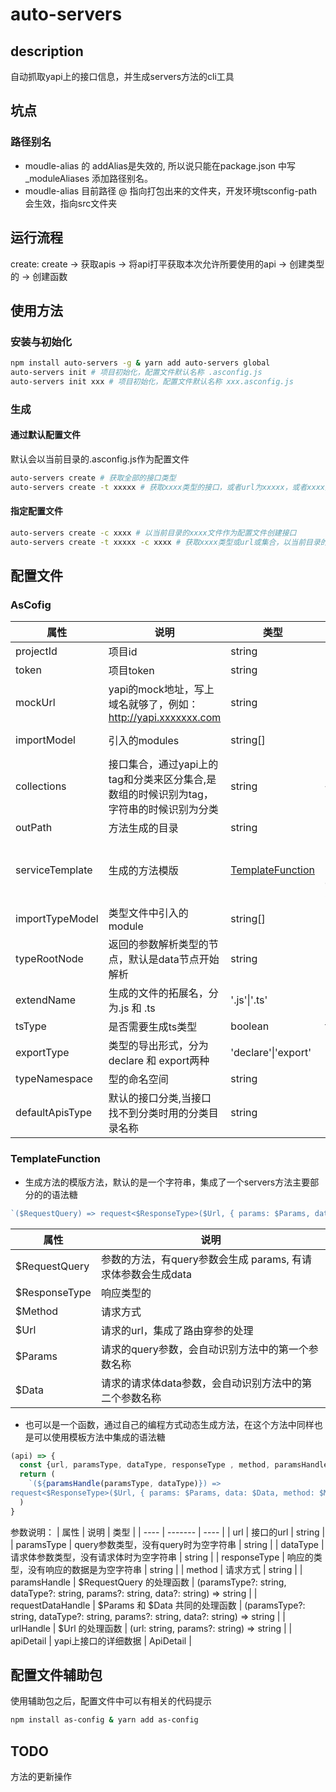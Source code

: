 # auto-servers

## description

自动抓取yapi上的接口信息，并生成servers方法的cli工具

## 坑点

### 路径别名

- moudle-alias 的 addAlias是失效的, 所以说只能在package.json 中写_moduleAliases 添加路径别名。
- moudle-alias 目前路径 @ 指向打包出来的文件夹，开发环境tsconfig-path会生效，指向src文件夹

## 运行流程

create: create -> 获取apis -> 将api打平获取本次允许所要使用的api -> 创建类型的 -> 创建函数

## 使用方法

### 安装与初始化

```bash
npm install auto-servers -g & yarn add auto-servers global
auto-servers init # 项目初始化，配置文件默认名称 .asconfig.js
auto-servers init xxx # 项目初始化，配置文件默认名称 xxx.asconfig.js
```

### 生成

#### 通过默认配置文件

默认会以当前目录的.asconfig.js作为配置文件

```bash
auto-servers create # 获取全部的接口类型
auto-servers create -t xxxxx # 获取xxxx类型的接口，或者url为xxxxx，或者xxxx集合的接口脚手架会自动识别
```

#### 指定配置文件

```bash
auto-servers create -c xxxx # 以当前目录的xxxx文件作为配置文件创建接口
auto-servers create -t xxxxx -c xxxx # 获取xxxx类型或url或集合，以当前目录的xxxx文件作为配置文件创建接口
```

## 配置文件

### AsCofig

| 属性 | 说明 | 类型 | 默认值 | 必须 |
| ----| ---- | ---- | ---- | ---- |
| projectId | 项目id | string | - | true |
| token | 项目token | string | - | true |
| mockUrl | yapi的mock地址，写上域名就够了，例如：<http://yapi.xxxxxxx.com> | string | 'http://yapi.sfjswl.com' | false |
| importModel | 引入的modules | string[] | ["import request from '@/utils/request'"] | false |
| collections | 接口集合，通过yapi上的tag和分类来区分集合,是数组的时候识别为tag，字符串的时候识别为分类 | string | {} | false |
| outPath | 方法生成的目录 | string | 'src/servers' | false |
| serviceTemplate | 生成的方法模版 | [TemplateFunction](#TemplateFunction) | '(&#36;RequestQuery) => request<&#36;ResponseType>(&#36;Url, { params: &#36;Params, data: &#36;Data, method: &#36;Method})' | false |
| importTypeModel | 类型文件中引入的module | string[] | [] | false |
| typeRootNode | 返回的参数解析类型的节点，默认是data节点开始解析 | string | 'data' | false |
| extendName | 生成的文件的拓展名，分为.js 和 .ts | '.js'&#124;'.ts' | '.ts' | false |
| tsType | 是否需要生成ts类型 | boolean | true | false |
| exportType | 类型的导出形式，分为 declare 和 export两种 | 'declare'&#124;'export' | 'declare' | false |
| typeNamespace | 型的命名空间 | string | 'Request' | false |
| defaultApisType | 默认的接口分类,当接口找不到分类时用的分类目录名称 | string | 'utils' | false |

### <span id="TemplateFunction">TemplateFunction</span>

- 生成方法的模版方法，默认的是一个字符串，集成了一个servers方法主要部分的的语法糖

```typescript
`($RequestQuery) => request<$ResponseType>($Url, { params: $Params, data: $Data, method: $Method})`
```

| 属性 | 说明 |
| ---- | ---- |
| $RequestQuery | 参数的方法，有query参数会生成 params, 有请求体参数会生成data |
| $ResponseType | 响应类型的 |
| $Method | 请求方式 |
| $Url | 请求的url，集成了路由穿参的处理 |
| $Params | 请求的query参数，会自动识别方法中的第一个参数名称 |
| $Data | 请求的请求体data参数，会自动识别方法中的第二个参数名称 |

- 也可以是一个函数，通过自己的编程方式动态生成方法，在这个方法中同样也是可以使用模板方法中集成的语法糖

```typescript
(api) => {
  const {url, paramsType, dataType, responseType , method, paramsHandle,  urlHandle, requestDataHandle, apiDetail} = api
  return (
    `(${paramsHandle(paramsType, dataType)}) => 
request<$ResponseType>($Url, { params: $Params, data: $Data, method: $Method })`
  )
}
```

参数说明：
| 属性 | 说明 | 类型 |
| ---- | ------- | ---- |
| url | 接口的url | string  |
| paramsType | query参数类型，没有query时为空字符串 | string |
| dataType | 请求体参数类型，没有请求体时为空字符串 | string |
| responseType | 响应的类型，没有响应的数据是为空字符串 | string |
| method | 请求方式 | string |
| paramsHandle | $RequestQuery 的处理函数 | (paramsType?: string, dataType?: string, params?: string, data?: string) => string |
| requestDataHandle | $Params 和 $Data 共同的处理函数 | (paramsType?: string, dataType?: string, params?: string, data?: string) => string |
| urlHandle | $Url 的处理函数 | (url: string, params?: string) => string |
| apiDetail | yapi上接口的详细数据 | ApiDetail |

## 配置文件辅助包

使用辅助包之后，配置文件中可以有相关的代码提示

```bash
npm install as-config & yarn add as-config
```

## TODO

方法的更新操作
